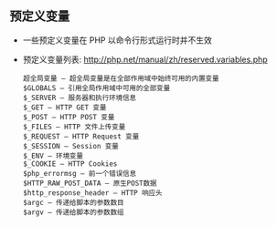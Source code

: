 ## 预定义变量
* 一些预定义变量在 PHP 以命令行形式运行时并不生效

* 预定义变量列表: http://php.net/manual/zh/reserved.variables.php
    ```
    超全局变量 — 超全局变量是在全部作用域中始终可用的内置变量
    $GLOBALS — 引用全局作用域中可用的全部变量
    $_SERVER — 服务器和执行环境信息
    $_GET — HTTP GET 变量
    $_POST — HTTP POST 变量
    $_FILES — HTTP 文件上传变量
    $_REQUEST — HTTP Request 变量
    $_SESSION — Session 变量
    $_ENV — 环境变量
    $_COOKIE — HTTP Cookies
    $php_errormsg — 前一个错误信息
    $HTTP_RAW_POST_DATA — 原生POST数据
    $http_response_header — HTTP 响应头
    $argc — 传递给脚本的参数数目
    $argv — 传递给脚本的参数数组
    ```
